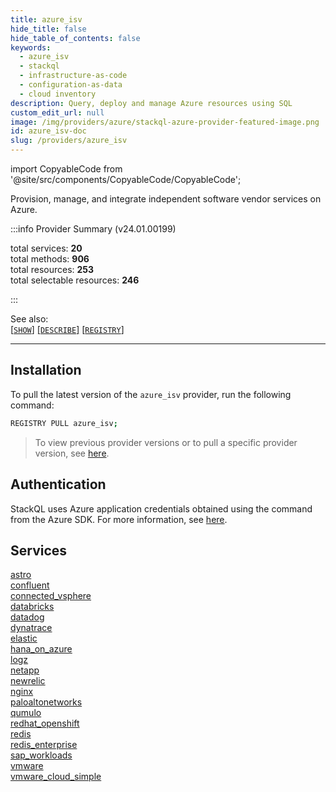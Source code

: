 ```yaml
---
title: azure_isv
hide_title: false
hide_table_of_contents: false
keywords:
  - azure_isv
  - stackql
  - infrastructure-as-code
  - configuration-as-data
  - cloud inventory
description: Query, deploy and manage Azure resources using SQL
custom_edit_url: null
image: /img/providers/azure/stackql-azure-provider-featured-image.png
id: azure_isv-doc
slug: /providers/azure_isv
---
```


import CopyableCode from '@site/src/components/CopyableCode/CopyableCode';

Provision, manage, and integrate independent software vendor services on Azure.  
    
:::info Provider Summary (v24.01.00199)

<div class="row">
<div class="providerDocColumn">
<span>total services:&nbsp;<b>20</b></span><br />
<span>total methods:&nbsp;<b>906</b></span><br />
</div>
<div class="providerDocColumn">
<span>total resources:&nbsp;<b>253</b></span><br />
<span>total selectable resources:&nbsp;<b>246</b></span><br />
</div>
</div>

:::

See also:   
[[` SHOW `]](https://stackql.io/docs/language-spec/show) [[` DESCRIBE `]](https://stackql.io/docs/language-spec/describe)  [[` REGISTRY `]](https://stackql.io/docs/language-spec/registry)
* * * 

## Installation

To pull the latest version of the `azure_isv` provider, run the following command:  

```bash
REGISTRY PULL azure_isv;
```
> To view previous provider versions or to pull a specific provider version, see [here](https://stackql.io/docs/language-spec/registry).  

## Authentication


StackQL uses Azure application credentials obtained using the <CopyableCode code="az login" /> command from the Azure SDK.  For more information, see <a href="https://learn.microsoft.com/en-us/cli/azure/authenticate-azure-cli">here</a>.

## Services
<div class="row">
<div class="providerDocColumn">
<a href="/providers/azure_isv/astro/">astro</a><br />
<a href="/providers/azure_isv/confluent/">confluent</a><br />
<a href="/providers/azure_isv/connected_vsphere/">connected_vsphere</a><br />
<a href="/providers/azure_isv/databricks/">databricks</a><br />
<a href="/providers/azure_isv/datadog/">datadog</a><br />
<a href="/providers/azure_isv/dynatrace/">dynatrace</a><br />
<a href="/providers/azure_isv/elastic/">elastic</a><br />
<a href="/providers/azure_isv/hana_on_azure/">hana_on_azure</a><br />
<a href="/providers/azure_isv/logz/">logz</a><br />
<a href="/providers/azure_isv/netapp/">netapp</a><br />
</div>
<div class="providerDocColumn">
<a href="/providers/azure_isv/newrelic/">newrelic</a><br />
<a href="/providers/azure_isv/nginx/">nginx</a><br />
<a href="/providers/azure_isv/paloaltonetworks/">paloaltonetworks</a><br />
<a href="/providers/azure_isv/qumulo/">qumulo</a><br />
<a href="/providers/azure_isv/redhat_openshift/">redhat_openshift</a><br />
<a href="/providers/azure_isv/redis/">redis</a><br />
<a href="/providers/azure_isv/redis_enterprise/">redis_enterprise</a><br />
<a href="/providers/azure_isv/sap_workloads/">sap_workloads</a><br />
<a href="/providers/azure_isv/vmware/">vmware</a><br />
<a href="/providers/azure_isv/vmware_cloud_simple/">vmware_cloud_simple</a><br />
</div>
</div>
